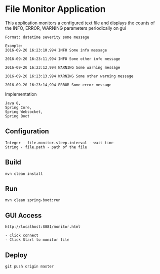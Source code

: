 # File Monitor Application

This application monitors a configured text file and displays the counts of the INFO, ERROR, WARNING parameters periodically on gui

    Format: datetime severity some message

    Example:
    2016-09-20 16:23:10,994 INFO Some info message

    2016-09-20 16:23:11,994 INFO Some other info message

    2016-09-20 16:23:12,994 WARNING Some warning message

    2016-09-20 16:23:13,994 WARNING Some other warning message

    2016-09-20 16:23:14,994 ERROR Some error message


Implementation        

    Java 8, 
    Spring Core,
    Spring Websocket,
    Spring Boot

## Configuration

    Integer - file.monitor.sleep.interval - wait time
    String - file.path - path of the file

## Build

    mvn clean install
    
## Run

    mvn clean spring-boot:run
    
## GUI Access

    http://localhost:8081/monitor.html
    
    - Click connect
    - Click Start to monitor file
 
## Deploy

    git push origin master


